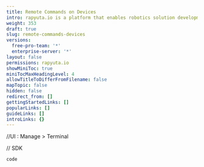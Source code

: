 ```yaml
---
title: Remote Commands on Devices
intro: rapyuta.io is a platform that enables robotics solution development by providing the necessary software infrastructure and facilitating the interaction between multiple stakeholders who contribute to the solution development.
weight: 353
draft: true
slug: remote-commands-devices
versions:
  free-pro-team: '*'
  enterprise-server: '*'
layout: false
permissions: rapyuta.io
showMiniToc: true
miniTocMaxHeadingLevel: 4
allowTitleToDifferFromFilename: false
mapTopic: false
hidden: false
redirect_from: []
gettingStartedLinks: []
popularLinks: []
guideLinks: []
introLinks: {}
---
```

//UI : Manage > Terminal

// SDK

```
code
```

 

